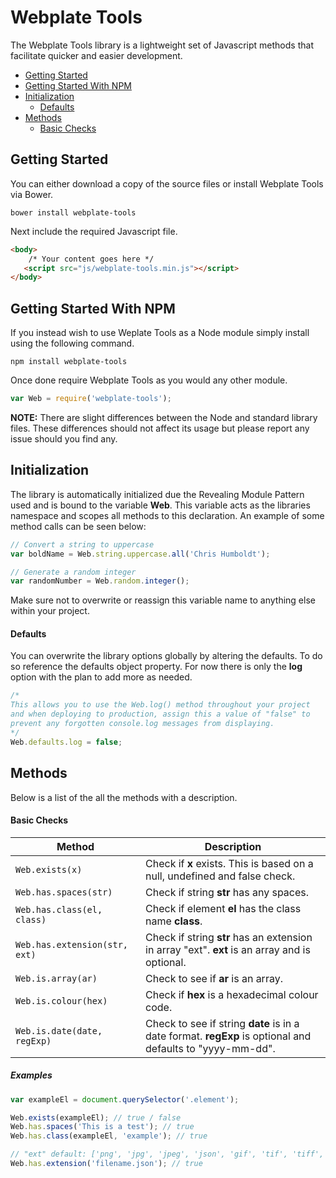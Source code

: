 # Webplate Tools
The Webplate Tools library is a lightweight set of Javascript methods that facilitate quicker and easier development.

* [Getting Started](#getting-started)
* [Getting Started With NPM](#getting-started-with-npm)
* [Initialization](#initialization)
	* [Defaults](#defaults)
* [Methods](#methods)
	* [Basic Checks](#basic-checks)

## Getting Started
You can either download a copy of the source files or install Webplate Tools via Bower.

```
bower install webplate-tools
```

Next include the required Javascript file.

```html
<body>
	/* Your content goes here */
   <script src="js/webplate-tools.min.js"></script>
</body>
```

## Getting Started With NPM
If you instead wish to use Weplate Tools as a Node module simply install using the following command.

```
npm install webplate-tools
```

Once done require Webplate Tools as you would any other module.

```javascript
var Web = require('webplate-tools');
```

**NOTE:** There are slight differences between the Node and standard library files. These differences should not affect its usage but please report any issue should you find any.

## Initialization
The library is automatically initialized due the Revealing Module Pattern used and is bound to the variable **Web**. This variable acts as the libraries namespace and scopes all methods to this declaration. An example of some method calls can be seen below:

```javascript
// Convert a string to uppercase
var boldName = Web.string.uppercase.all('Chris Humboldt');

// Generate a random integer
var randomNumber = Web.random.integer();
```

Make sure not to overwrite or reassign this variable name to anything else within your project.

#### Defaults
You can overwrite the library options globally by altering the defaults. To do so reference the defaults object property. For now there is only the **log** option with the plan to add more as needed.

```javascript
/*
This allows you to use the Web.log() method throughout your project
and when deploying to production, assign this a value of "false" to
prevent any forgotten console.log messages from displaying.
*/
Web.defaults.log = false;
```

## Methods
Below is a list of the all the methods with a description.

#### Basic Checks
Method | Description
---- | ----
`Web.exists(x)` | Check if **x** exists. This is based on a null, undefined and false check.
`Web.has.spaces(str)` | Check if string **str** has any spaces.
`Web.has.class(el, class)` | Check if element **el** has the class name **class**.
`Web.has.extension(str, ext)` | Check if string **str** has an extension in array "ext". **ext** is an array and is optional.
`Web.is.array(ar)` | Check to see if **ar** is an array.
`Web.is.colour(hex)` | Check if **hex** is a hexadecimal colour code.
`Web.is.date(date, regExp)` | Check to see if string **date** is in a date format. **regExp** is optional and defaults to "yyyy-mm-dd".

##### Examples
```javascript
var exampleEl = document.querySelector('.element');

Web.exists(exampleEl); // true / false
Web.has.spaces('This is a test'); // true
Web.has.class(exampleEl, 'example'); // true

// "ext" default: ['png', 'jpg', 'jpeg', 'json', 'gif', 'tif', 'tiff', 'bmp', 'doc', 'docx', 'xls', 'xlsx', 'pdf', 'txt', 'csv']
Web.has.extension('filename.json'); // true
```
